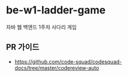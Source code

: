 # be-w1-ladder-game

자바 웹 백엔드 1주차 사다리 게임

## PR 가이드

- <https://github.com/code-squad/codesquad-docs/tree/master/codereview-auto>
